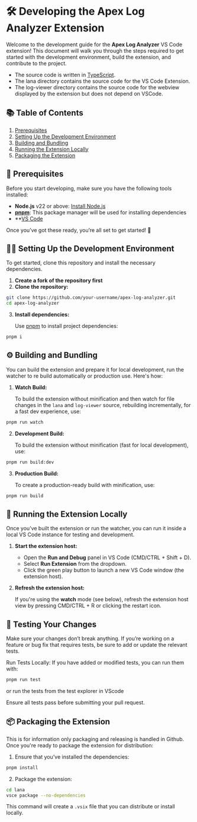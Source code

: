 # 🛠️ Developing the Apex Log Analyzer Extension

Welcome to the development guide for the **Apex Log Analyzer** VS Code extension! This document will walk you through the steps required to get started with the development environment, build the extension, and contribute to the project.

- The source code is written in [TypeScript](https://www.typescriptlang.org/).
- The lana directory contains the source code for the VS Code Extension.
- The log-viewer directory contains the source code for the webview displayed by the extension but does not depend on VSCode.

## 📚 Table of Contents

1. [Prerequisites](#-prerequisites)
2. [Setting Up the Development Environment](#-setting-up-the-development-environment)
3. [Building and Bundling](#-building-and-bundling)
4. [Running the Extension Locally](#-running-the-extension-locally)
5. [Packaging the Extension](#-packaging-the-extension)

## 🔧 Prerequisites

Before you start developing, make sure you have the following tools installed:

- **Node.js** v22 or above: [Install Node.js](https://nodejs.org/en/)
- **[pnpm](https://pnpm.io/)**: This package manager will be used for installing dependencies
- \*\*[VS Code](https://code.visualstudio.com/)

Once you’ve got these ready, you’re all set to get started! 🚀

## 👨‍💻 Setting Up the Development Environment

To get started, clone this repository and install the necessary dependencies.

1. **Create a fork of the repository first**
2. **Clone the repository:**

```zsh
git clone https://github.com/your-username/apex-log-analyzer.git
cd apex-log-analyzer
```

3. **Install dependencies:**

   Use [pnpm](https://pnpm.io/) to install project dependencies:

```zsh
pnpm i
```

## ⚙️ Building and Bundling

You can build the extension and prepare it for local development, run the watcher to re build automatically or production use. Here's how:

1. **Watch Build:**

   To build the extension without minification and then watch for file changes in the `lana` and `log-viewer` source, rebuilding incrementally, for a fast dev experience, use:

```bash
pnpm run watch
```

2. **Development Build:**

   To build the extension without minification (fast for local development), use:

```bash
pnpm run build:dev
```

3. **Production Build:**

   To create a production-ready build with minification, use:

```bash
pnpm run build
```

## 🚀 Running the Extension Locally

Once you’ve built the extension or run the watcher, you can run it inside a local VS Code instance for testing and development.

1. **Start the extension host:**

   - Open the **Run and Debug** panel in VS Code (CMD/CTRL + Shift + D).
   - Select **Run Extension** from the dropdown.
   - Click the green play button to launch a new VS Code window (the extension host).

2. **Refresh the extension host:**

   If you're using the **watch** mode (see below), refresh the extension host view by pressing CMD/CTRL + R or clicking the restart icon.

## 🧪 Testing Your Changes

Make sure your changes don’t break anything. If you’re working on a feature or bug fix that requires tests, be sure to add or update the relevant tests.

Run Tests Locally:
If you have added or modified tests, you can run them with:

```zsh
pnpm run test
```

or run the tests from the test explorer in VScode

Ensure all tests pass before submitting your pull request.

## 📦 Packaging the Extension

This is for information only packaging and releasing is handled in Github.
Once you're ready to package the extension for distribution:

1. Ensure that you’ve installed the dependencies:

```zsh
pnpm install
```

2. Package the extension:

```zsh
cd lana
vsce package --no-dependencies
```

This command will create a `.vsix` file that you can distribute or install locally.
